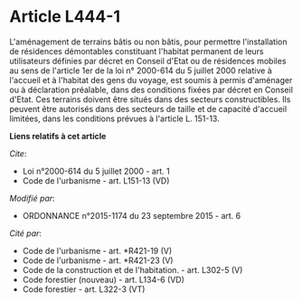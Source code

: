 # Article L444-1

L'aménagement de terrains bâtis ou non bâtis, pour permettre l'installation de résidences démontables constituant l'habitat
permanent de leurs utilisateurs définies par décret en Conseil d'Etat ou de résidences mobiles au sens de l'article 1er de la
loi n° 2000-614 du 5 juillet 2000 relative à l'accueil et à l'habitat des gens du voyage, est soumis à permis d'aménager ou à
déclaration préalable, dans des conditions fixées par décret en Conseil d'Etat. Ces terrains doivent être situés dans des
secteurs constructibles. Ils peuvent être autorisés dans des secteurs de taille et de capacité d'accueil limitées, dans les
conditions prévues à l'article L. 151-13.

**Liens relatifs à cet article**

_Cite_:

  - Loi n°2000-614 du 5 juillet 2000 - art. 1
  - Code de l'urbanisme - art. L151-13 (VD)

_Modifié par_:

  - ORDONNANCE n°2015-1174 du 23 septembre 2015 - art. 6

_Cité par_:

  - Code de l'urbanisme - art. *R421-19 (V)
  - Code de l'urbanisme - art. *R421-23 (V)
  - Code de la construction et de l'habitation. - art. L302-5 (V)
  - Code forestier (nouveau) - art. L134-6 (VD)
  - Code forestier - art. L322-3 (VT)
